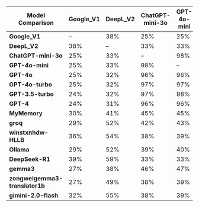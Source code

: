 | Model Comparison | Google_V1 | DeepL_V2 | ChatGPT-mini-3o | GPT-4o-mini | GPT-4o | GPT-4o-turbo | GPT-3.5-turbo | GPT-4 | MyMemory | groq | winstxnhdw-HLLB | Ollama | DeepSeek-R1 | gemma3 | zongweigemma3-translator1b | gimini-2.0-flash |
|----|----|----|----|----|----|----|----|----|----|----|----|----|----|----|----|----|
| **Google_V1** | – | 38% | 25% | 25% | 25% | 25% | 24% | 24% | 30% | 29% | 36% | 29% | 39% | 27% | 27% | 32% |
| **DeepL_V2** | 38% | – | 33% | 33% | 32% | 32% | 32% | 31% | 41% | 52% | 54% | 52% | 59% | 38% | 49% | 55% |
| **ChatGPT-mini-3o** | 25% | 33% | – | 98% | 96% | 97% | 97% | 96% | 45% | 42% | 38% | 39% | 33% | 46% | 38% | 38% |
| **GPT-4o-mini** | 25% | 33% | 98% | – | 96% | 97% | 98% | 96% | 45% | 43% | 39% | 40% | 33% | 47% | 39% | 39% |
| **GPT-4o** | 25% | 32% | 96% | 96% | – | 96% | 96% | 97% | 43% | 41% | 38% | 39% | 32% | 45% | 38% | 38% |
| **GPT-4o-turbo** | 25% | 32% | 97% | 97% | 96% | – | 97% | 98% | 44% | 42% | 38% | 40% | 31% | 47% | 39% | 39% |
| **GPT-3.5-turbo** | 24% | 32% | 97% | 98% | 96% | 97% | – | 96% | 44% | 43% | 38% | 39% | 32% | 46% | 38% | 38% |
| **GPT-4** | 24% | 31% | 96% | 96% | 97% | 98% | 96% | – | 44% | 41% | 37% | 39% | 32% | 46% | 39% | 39% |
| **MyMemory** | 30% | 41% | 45% | 45% | 43% | 44% | 44% | 44% | – | 61% | 37% | 47% | 40% | 88% | 48% | 58% |
| **groq** | 29% | 52% | 42% | 43% | 41% | 42% | 43% | 41% | 61% | – | 40% | 63% | 51% | 59% | 61% | 72% |
| **winstxnhdw-HLLB** | 36% | 54% | 38% | 39% | 38% | 38% | 38% | 37% | 37% | 40% | – | 42% | 64% | 36% | 41% | 41% |
| **Ollama** | 29% | 52% | 39% | 40% | 39% | 40% | 39% | 39% | 47% | 63% | 42% | – | 57% | 47% | 84% | 46% |
| **DeepSeek-R1** | 39% | 59% | 33% | 33% | 32% | 31% | 32% | 32% | 40% | 51% | 64% | 57% | – | 38% | 56% | 50% |
| **gemma3** | 27% | 38% | 46% | 47% | 45% | 47% | 46% | 46% | 88% | 59% | 36% | 47% | 38% | – | 47% | 57% |
| **zongweigemma3-translator1b** | 27% | 49% | 38% | 39% | 38% | 39% | 38% | 39% | 48% | 61% | 41% | 84% | 56% | 47% | – | 49% |
| **gimini-2.0-flash** | 32% | 55% | 38% | 39% | 38% | 39% | 38% | 39% | 58% | 72% | 41% | 46% | 50% | 57% | 49% | – |

